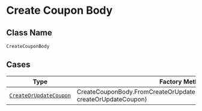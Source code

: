 
# Create Coupon Body

## Class Name

`CreateCouponBody`

## Cases

| Type | Factory Method |
|  --- | --- |
| [`CreateOrUpdateCoupon`](../../../doc/models/create-or-update-coupon.md) | CreateCouponBody.FromCreateOrUpdateCoupon(CreateOrUpdateCoupon createOrUpdateCoupon) |

